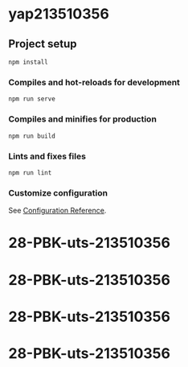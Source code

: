 # yap213510356

## Project setup
```
npm install
```

### Compiles and hot-reloads for development
```
npm run serve
```

### Compiles and minifies for production
```
npm run build
```

### Lints and fixes files
```
npm run lint
```

### Customize configuration
See [Configuration Reference](https://cli.vuejs.org/config/).
# 28-PBK-uts-213510356
# 28-PBK-uts-213510356
# 28-PBK-uts-213510356
# 28-PBK-uts-213510356

